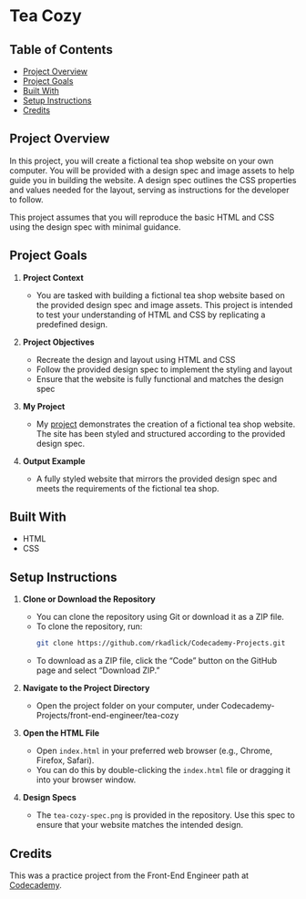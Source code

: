 # Tea Cozy

## Table of Contents
* [Project Overview](#project-overview)
* [Project Goals](#project-goals)
* [Built With](#built-with)
* [Setup Instructions](#setup-instructions)
* [Credits](#credits)

## Project Overview

In this project, you will create a fictional tea shop website on your own computer. You will be provided with a design spec and image assets to help guide you in building the website. A design spec outlines the CSS properties and values needed for the layout, serving as instructions for the developer to follow.

This project assumes that you will reproduce the basic HTML and CSS using the design spec with minimal guidance.

## Project Goals

1. **Project Context**
   * You are tasked with building a fictional tea shop website based on the provided design spec and image assets. This project is intended to test your understanding of HTML and CSS by replicating a predefined design.

2. **Project Objectives**
   * Recreate the design and layout using HTML and CSS
   * Follow the provided design spec to implement the styling and layout
   * Ensure that the website is fully functional and matches the design spec

3. **My Project**
   * My [project](https://github.com/rkadlick/Codecademy-Projects/tree/main/front-end-engineer/tea-cozy) demonstrates the creation of a fictional tea shop website. The site has been styled and structured according to the provided design spec.

4. **Output Example**
   * A fully styled website that mirrors the provided design spec and meets the requirements of the fictional tea shop.

## Built With
* HTML
* CSS

## Setup Instructions

1. **Clone or Download the Repository**
   * You can clone the repository using Git or download it as a ZIP file.
   * To clone the repository, run:
     ```bash
     git clone https://github.com/rkadlick/Codecademy-Projects.git
     ```
   * To download as a ZIP file, click the “Code” button on the GitHub page and select “Download ZIP.”

2. **Navigate to the Project Directory**
   * Open the project folder on your computer, under Codecademy-Projects/front-end-engineer/tea-cozy

3. **Open the HTML File**
   * Open `index.html` in your preferred web browser (e.g., Chrome, Firefox, Safari).
   * You can do this by double-clicking the `index.html` file or dragging it into your browser window.

4. **Design Specs**
   * The `tea-cozy-spec.png` is provided in the repository. Use this spec to ensure that your website matches the intended design.

## Credits
This was a practice project from the Front-End Engineer path at [Codecademy](https://www.codecademy.com).
